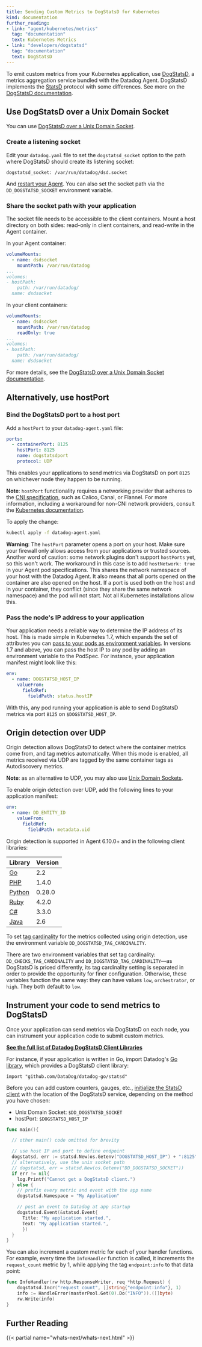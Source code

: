 ```yaml
---
title: Sending Custom Metrics to DogStatsD for Kubernetes
kind: documentation
further_reading:
- link: "agent/kubernetes/metrics"
  tag: "documentation"
  text: Kubernetes Metrics
- link: "developers/dogstatsd"
  tag: "documentation"
  text: DogStatsD
---
```


To emit custom metrics from your Kubernetes application, use [DogStatsD][1], a metrics aggregation service bundled with the Datadog Agent. DogStatsD implements the [StatsD][2] protocol with some differences. See more on the [DogStatsD documentation][1].

## Use DogStatsD over a Unix Domain Socket

You can use [DogStatsD over a Unix Domain Socket][3]. 

### Create a listening socket

Edit your `datadog.yaml` file to set the `dogstatsd_socket` option to the path where DogStatsD should create its listening socket:

```
dogstatsd_socket: /var/run/datadog/dsd.socket
```

And [restart your Agent][4]. You can also set the socket path via the `DD_DOGSTATSD_SOCKET` environment variable.

### Share the socket path with your application

The socket file needs to be accessible to the client containers. Mount a host directory on both sides: read-only in client containers, and read-write in the Agent container.

In your Agent container:

```yaml
volumeMounts:
  - name: dsdsocket
    mountPath: /var/run/datadog
...
volumes:
- hostPath:
    path: /var/run/datadog/
  name: dsdsocket
```

In your client containers:

```yaml
volumeMounts:
  - name: dsdsocket
    mountPath: /var/run/datadog
    readOnly: true
...
volumes:
- hostPath:
    path: /var/run/datadog/
  name: dsdsocket
```

For more details, see the [DogStatsD over a Unix Domain Socket documentation][3].

## Alternatively, use hostPort

### Bind the DogStatsD port to a host port

Add a `hostPort` to your `datadog-agent.yaml` file:

```yaml
ports:
  - containerPort: 8125
    hostPort: 8125
    name: dogstatsdport
    protocol: UDP
```

This enables your applications to send metrics via DogStatsD on port `8125` on whichever node they happen to be running.

**Note**: `hostPort` functionality requires a networking provider that adheres to the [CNI specification][5], such as Calico, Canal, or Flannel. For more information, including a workaround for non-CNI network providers, consult the [Kubernetes documentation][6].

To apply the change:

```bash
kubectl apply -f datadog-agent.yaml
```

**Warning**: The `hostPort` parameter opens a port on your host. Make sure your firewall only allows access from your applications or trusted sources.  Another word of caution: some network plugins don't support `hostPorts` yet, so this won't work. 
The workaround in this case is to add `hostNetwork: true` in your Agent pod specifications. This shares the network namespace of your host with the Datadog Agent. It also means that all ports opened on the container are also opened on the host. If a port is used both on the host and in your container, they conflict (since they share the same network namespace) and the pod will not start. Not all Kubernetes installations allow this.

### Pass the node's IP address to your application

Your application needs a reliable way to determine the IP address of its host. This is made simple in Kubernetes 1.7, which expands the set of attributes you can [pass to your pods as environment variables][7]. In versions 1.7 and above, you can pass the host IP to any pod by adding an environment variable to the PodSpec. For instance, your application manifest might look like this:

```yaml
env:
  - name: DOGSTATSD_HOST_IP
    valueFrom:
      fieldRef:
        fieldPath: status.hostIP
```

With this, any pod running your application is able to send DogStatsD metrics via port `8125` on `$DOGSTATSD_HOST_IP`.

## Origin detection over UDP

Origin detection allows DogStatsD to detect where the container metrics come from, and tag metrics automatically. When this mode is enabled, all metrics received via UDP are tagged by the same container tags as Autodiscovery metrics.

**Note**: as an alternative to UDP, you may also use [Unix Domain Sockets][18].

To enable origin detection over UDP, add the following lines to your application manifest: 

```yaml
env:
  - name: DD_ENTITY_ID
    valueFrom:
      fieldRef:
        fieldPath: metadata.uid
```

Origin detection is supported in Agent 6.10.0+ and in the following client libraries:

| Library      | Version |
| ------------ | ------- |
| [Go][8]      | 2.2     |
| [PHP][9]     | 1.4.0   |
| [Python][10] | 0.28.0  |
| [Ruby][11]   | 4.2.0   |
| [C#][12]     | 3.3.0   |
| [Java][13]   | 2.6     |

To set [tag cardinality][14] for the metrics collected using origin detection, use the environment variable `DD_DOGSTATSD_TAG_CARDINALITY`. 

There are two environment variables that set tag cardinality: `DD_CHECKS_TAG_CARDINALITY` and `DD_DOGSTATSD_TAG_CARDINALITY`—as DogStatsD is priced differently, its tag cardinality setting is separated in order to provide the opportunity for finer configuration. Otherwise, these variables function the same way: they can have values `low`, `orchestrator`, or `high`. They both default to `low`.

## Instrument your code to send metrics to DogStatsD

Once your application can send metrics via DogStatsD on each node, you can instrument your application code to submit custom metrics. 

**[See the full list of Datadog DogStatsD Client Libraries][15]**

For instance, if your application is written in Go, import Datadog's [Go library][16], which provides a DogStatsD client library:

```
import "github.com/DataDog/datadog-go/statsd"
```

Before you can add custom counters, gauges, etc., [initialize the StatsD client][17] with the location of the DogStatsD service, depending on the method you have chosen:

- Unix Domain Socket: `$DD_DOGSTATSD_SOCKET`
- hostPort: `$DOGSTATSD_HOST_IP`

```go
func main(){

  // other main() code omitted for brevity

  // use host IP and port to define endpoint
  dogstatsd, err := statsd.New(os.Getenv("DOGSTATSD_HOST_IP") + ":8125")
  // alternatively, use the unix socket path
  // dogstatsd, err = statsd.New(os.Getenv("DD_DOGSTATSD_SOCKET"))
  if err != nil{
    log.Printf("Cannot get a DogStatsD client.")
  } else {
    // prefix every metric and event with the app name
    dogstatsd.Namespace = "My Application"

    // post an event to Datadog at app startup
    dogstatsd.Event(&statsd.Event{
      Title: "My application started.",
      Text: "My application started.",
      })
  }
}
```

You can also increment a custom metric for each of your handler functions. For example, every time the `InfoHandler` function is called, it increments the `request_count` metric by 1, while applying the tag `endpoint:info` to that data point:

```go
func InfoHandler(rw http.ResponseWriter, req *http.Request) {
    dogstatsd.Incr("request_count", []string{"endpoint:info"}, 1)
    info := HandleError(masterPool.Get(0).Do("INFO")).([]byte)
    rw.Write(info)
}
```

## Further Reading

{{< partial name="whats-next/whats-next.html" >}}


[1]: /developers/dogstatsd
[2]: https://github.com/etsy/statsd
[3]: /developers/dogstatsd/unix_socket
[4]: /agent/guide/agent-commands
[5]: https://github.com/containernetworking/cni
[6]: https://kubernetes.io/docs/setup/independent/troubleshooting-kubeadm/#hostport-services-do-not-work
[7]: https://kubernetes.io/docs/tasks/inject-data-application/downward-api-volume-expose-pod-information
[8]: https://github.com/DataDog/datadog-go
[9]: https://github.com/DataDog/php-datadogstatsd
[10]: https://github.com/DataDog/datadogpy
[11]: https://github.com/DataDog/dogstatsd-ruby
[12]: https://github.com/DataDog/dogstatsd-csharp-client
[13]: https://github.com/DataDog/java-dogstatsd-client
[14]: tagging/assigning_tags/#environment-variables
[15]: /developers/libraries/#api-and-dogstatsd-client-libraries
[16]: https://github.com/DataDog/datadog-go
[17]: https://gist.github.com/johnaxel/fe50c6c73442219c48bf2bebb1154f91
[18]: /developers/dogstatsd/unix_socket/#using-origin-detection-for-container-tagging
